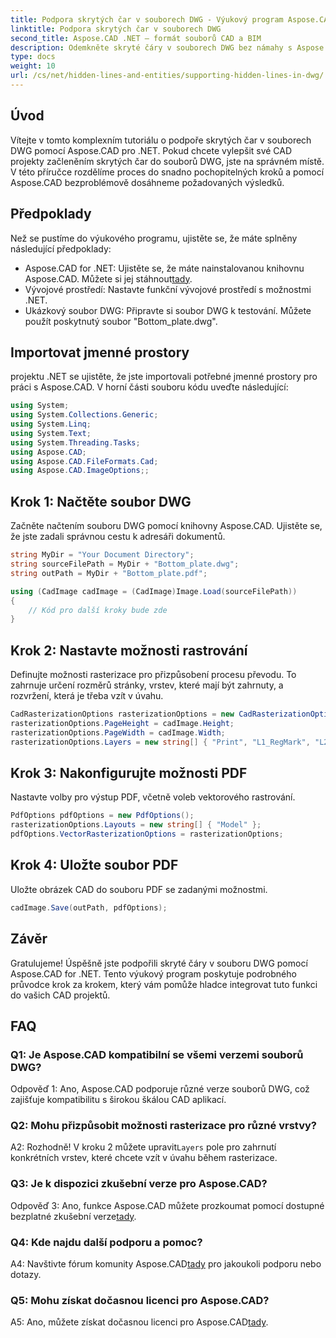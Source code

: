 ```yaml
---
title: Podpora skrytých čar v souborech DWG - Výukový program Aspose.CAD
linktitle: Podpora skrytých čar v souborech DWG
second_title: Aspose.CAD .NET – formát souborů CAD a BIM
description: Odemkněte skryté čáry v souborech DWG bez námahy s Aspose.CAD pro .NET. Postupujte podle našeho podrobného průvodce pro bezproblémovou integraci.
type: docs
weight: 10
url: /cs/net/hidden-lines-and-entities/supporting-hidden-lines-in-dwg/
--- 
```

## Úvod

Vítejte v tomto komplexním tutoriálu o podpoře skrytých čar v souborech DWG pomocí Aspose.CAD pro .NET. Pokud chcete vylepšit své CAD projekty začleněním skrytých čar do souborů DWG, jste na správném místě. V této příručce rozdělíme proces do snadno pochopitelných kroků a pomocí Aspose.CAD bezproblémově dosáhneme požadovaných výsledků.

## Předpoklady

Než se pustíme do výukového programu, ujistěte se, že máte splněny následující předpoklady:
-  Aspose.CAD for .NET: Ujistěte se, že máte nainstalovanou knihovnu Aspose.CAD. Můžete si jej stáhnout[tady](https://releases.aspose.com/cad/net/).
- Vývojové prostředí: Nastavte funkční vývojové prostředí s možnostmi .NET.
- Ukázkový soubor DWG: Připravte si soubor DWG k testování. Můžete použít poskytnutý soubor "Bottom_plate.dwg".

## Importovat jmenné prostory

projektu .NET se ujistěte, že jste importovali potřebné jmenné prostory pro práci s Aspose.CAD. V horní části souboru kódu uveďte následující:

```csharp
using System;
using System.Collections.Generic;
using System.Linq;
using System.Text;
using System.Threading.Tasks;
using Aspose.CAD;
using Aspose.CAD.FileFormats.Cad;
using Aspose.CAD.ImageOptions;;
```

## Krok 1: Načtěte soubor DWG

Začněte načtením souboru DWG pomocí knihovny Aspose.CAD. Ujistěte se, že jste zadali správnou cestu k adresáři dokumentů.

```csharp
string MyDir = "Your Document Directory";
string sourceFilePath = MyDir + "Bottom_plate.dwg";
string outPath = MyDir + "Bottom_plate.pdf";

using (CadImage cadImage = (CadImage)Image.Load(sourceFilePath))
{
    // Kód pro další kroky bude zde
}
```

## Krok 2: Nastavte možnosti rastrování

Definujte možnosti rasterizace pro přizpůsobení procesu převodu. To zahrnuje určení rozměrů stránky, vrstev, které mají být zahrnuty, a rozvržení, která je třeba vzít v úvahu.

```csharp
CadRasterizationOptions rasterizationOptions = new CadRasterizationOptions();
rasterizationOptions.PageHeight = cadImage.Height;
rasterizationOptions.PageWidth = cadImage.Width;
rasterizationOptions.Layers = new string[] { "Print", "L1_RegMark", "L2_RegMark" };
```

## Krok 3: Nakonfigurujte možnosti PDF

Nastavte volby pro výstup PDF, včetně voleb vektorového rastrování.

```csharp
PdfOptions pdfOptions = new PdfOptions();
rasterizationOptions.Layouts = new string[] { "Model" };
pdfOptions.VectorRasterizationOptions = rasterizationOptions;
```

## Krok 4: Uložte soubor PDF

Uložte obrázek CAD do souboru PDF se zadanými možnostmi.

```csharp
cadImage.Save(outPath, pdfOptions);
```

## Závěr

Gratulujeme! Úspěšně jste podpořili skryté čáry v souboru DWG pomocí Aspose.CAD for .NET. Tento výukový program poskytuje podrobného průvodce krok za krokem, který vám pomůže hladce integrovat tuto funkci do vašich CAD projektů.

## FAQ

### Q1: Je Aspose.CAD kompatibilní se všemi verzemi souborů DWG?

Odpověď 1: Ano, Aspose.CAD podporuje různé verze souborů DWG, což zajišťuje kompatibilitu s širokou škálou CAD aplikací.

### Q2: Mohu přizpůsobit možnosti rasterizace pro různé vrstvy?

 A2: Rozhodně! V kroku 2 můžete upravit`Layers` pole pro zahrnutí konkrétních vrstev, které chcete vzít v úvahu během rasterizace.

### Q3: Je k dispozici zkušební verze pro Aspose.CAD?

 Odpověď 3: Ano, funkce Aspose.CAD můžete prozkoumat pomocí dostupné bezplatné zkušební verze[tady](https://releases.aspose.com/).

### Q4: Kde najdu další podporu a pomoc?

 A4: Navštivte fórum komunity Aspose.CAD[tady](https://forum.aspose.com/c/cad/19) pro jakoukoli podporu nebo dotazy.

### Q5: Mohu získat dočasnou licenci pro Aspose.CAD?

 A5: Ano, můžete získat dočasnou licenci pro Aspose.CAD[tady](https://purchase.aspose.com/temporary-license/).